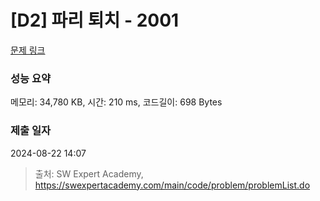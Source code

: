 # [D2] 파리 퇴치 - 2001 

[문제 링크](https://swexpertacademy.com/main/code/problem/problemDetail.do?contestProbId=AV5PzOCKAigDFAUq) 

### 성능 요약

메모리: 34,780 KB, 시간: 210 ms, 코드길이: 698 Bytes

### 제출 일자

2024-08-22 14:07



> 출처: SW Expert Academy, https://swexpertacademy.com/main/code/problem/problemList.do